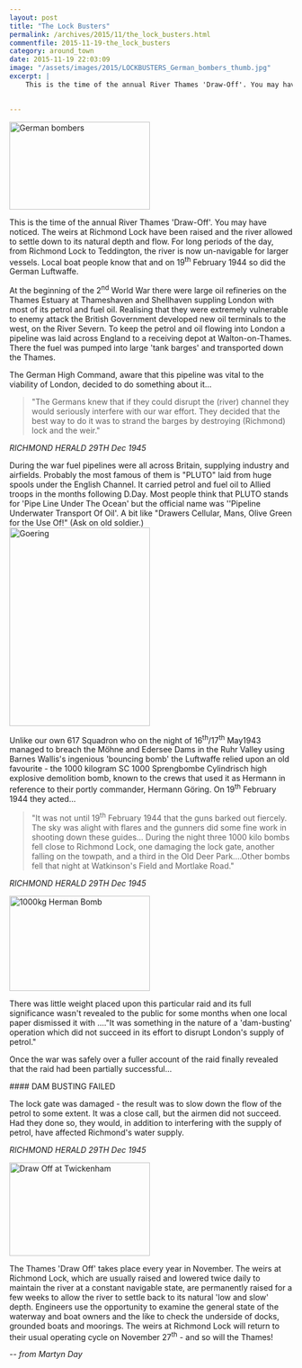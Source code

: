 ```yaml
---
layout: post
title: "The Lock Busters"
permalink: /archives/2015/11/the_lock_busters.html
commentfile: 2015-11-19-the_lock_busters
category: around_town
date: 2015-11-19 22:03:09
image: "/assets/images/2015/LOCKBUSTERS_German_bombers_thumb.jpg"
excerpt: |
    This is the time of the annual River Thames 'Draw-Off'. You may have noticed. The weirs at Richmond Lock have been raised and the river allowed to settle down to its natural depth and flow. For long periods of the day, from Richmond Lock to Teddington, the river is now un-navigable for larger vessels. Local boat people know that and on 19<sup>th</sup> February 1944 so did the German Luftwaffe.
    

---
```


<a href="/assets/images/2015/LOCKBUSTERS_German_bombers.jpg" title="See larger version of - German bombers"><img src="/assets/images/2015/LOCKBUSTERS_German_bombers_thumb.jpg" width="250" height="156" alt="German bombers" class="photo right" /></a>

This is the time of the annual River Thames 'Draw-Off'. You may have noticed. The weirs at Richmond Lock have been raised and the river allowed to settle down to its natural depth and flow. For long periods of the day, from Richmond Lock to Teddington, the river is now un-navigable for larger vessels. Local boat people know that and on 19<sup>th</sup> February 1944 so did the German Luftwaffe.

At the beginning of the 2<sup>nd</sup> World War there were large oil refineries on the Thames Estuary at Thameshaven and Shellhaven suppling London with most of its petrol and fuel oil. Realising that they were extremely vulnerable to enemy attack the British Government developed new oil terminals to the west, on the River Severn. To keep the petrol and oil flowing into London a pipeline was laid across England to a receiving depot at Walton-on-Thames. There the fuel was pumped into large 'tank barges' and transported down the Thames.

The German High Command, aware that this pipeline was vital to the viability of London, decided to do something about it...

> "The Germans knew that if they could disrupt the (river) channel they would seriously interfere with our war effort. They decided that the best way to do it was to strand the barges by destroying (Richmond) lock and the weir."

<cite>RICHMOND HERALD 29TH Dec 1945</cite>

<div markdown="1" class="box">
During the war fuel pipelines were all across Britain, supplying industry and airfields. Probably the most famous of them is "PLUTO" laid from huge spools under the English Channel. It carried petrol and fuel oil to Allied troops in the months following D.Day. Most people think that PLUTO stands for 'Pipe Line Under The Ocean' but the official name was ''Pipeline Underwater Transport Of Oil'. A bit like "Drawers Cellular, Mans, Olive Green for the Use Of!" (Ask on old soldier.)

</div>
<a href="/assets/images/2015/LOCKBUSTERS_Goering.gif" title="See larger version of - Hermann Goering"><img src="/assets/images/2015/LOCKBUSTERS_Goering_thumb.gif" width="250" height="353" alt="Goering" class="photo right" /></a>

Unlike our own 617 Squadron who on the night of 16<sup>th</sup>/17<sup>th</sup> May1943 managed to breach the Möhne and Edersee Dams in the Ruhr Valley using Barnes Wallis's ingenious 'bouncing bomb' the Luftwaffe relied upon an old favourite - the 1000 kilogram SC 1000 Sprengbombe Cylindrisch high explosive demolition bomb, known to the crews that used it as Hermann in reference to their portly commander, Hermann Göring. On 19<sup>th</sup> February 1944 they acted...

> "It was not until 19<sup>th</sup> February 1944 that the guns barked out fiercely. The sky was alight with flares and the gunners did some fine work in shooting down these guides... During the night three 1000 kilo bombs fell close to Richmond Lock, one damaging the lock gate, another falling on the towpath, and a third in the Old Deer Park....Other bombs fell that night at Watkinson's Field and Mortlake Road."

<cite>RICHMOND HERALD 29TH Dec 1945</cite>

<a href="/assets/images/2015/LOCKBUSTERS_1000kg_Herman_Bomb.jpg" title="See larger version of - 1000kg Herman Bomb"><img src="/assets/images/2015/LOCKBUSTERS_1000kg_Herman_Bomb_thumb.jpg" width="250" height="169" alt="1000kg Herman Bomb" class="photo right" /></a>

There was little weight placed upon this particular raid and its full significance wasn't revealed to the public for some months when one local paper dismissed it with ...."It was something in the nature of a 'dam-busting' operation which did not succeed in its effort to disrupt London's supply of petrol."

Once the war was safely over a fuller account of the raid finally revealed that the raid had been partially successful...

<div markdown="1" class="letter">
#### DAM BUSTING FAILED

The lock gate was damaged - the result was to slow down the flow of the petrol to some extent. It was a close call, but the airmen did not succeed. Had they done so, they would, in addition to interfering with the supply of petrol, have affected Richmond's water supply.

<cite>RICHMOND HERALD 29TH Dec 1945</cite>

</div>
<div markdown="1" class="box">
<a href="/assets/images/2015/LOCKBUSTERS_Draw_Off_at_Twickenham.jpg" title="See larger version of - Draw Off at Twickenham"><img src="/assets/images/2015/LOCKBUSTERS_Draw_Off_at_Twickenham_thumb.jpg" width="250" height="166" alt="Draw Off at Twickenham" class="photo left" /></a>

The Thames 'Draw Off' takes place every year in November. The weirs at Richmond Lock, which are usually raised and lowered twice daily to maintain the river at a constant navigable state, are permanently raised for a few weeks to allow the river to settle back to its natural 'low and slow' depth. Engineers use the opportunity to examine the general state of the waterway and boat owners and the like to check the underside of docks, grounded boats and moorings. The weirs at Richmond Lock will return to their usual operating cycle on November 27<sup>th</sup> - and so will the Thames!

</div>
<cite>-- from Martyn Day</cite>
